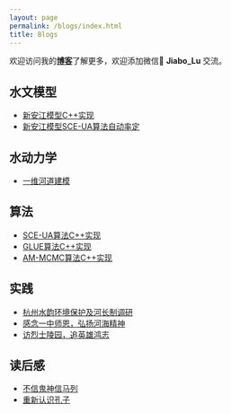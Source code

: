 ```yaml
---
layout: page
permalink: /blogs/index.html
title: Blogs
---
```


欢迎访问我的[**博客**](https://blog.csdn.net/weixin_43012724?type=blog)了解更多，欢迎添加微信💬 **Jiabo_Lu** 交流。

## 水文模型

- [新安江模型C++实现](https://blog.csdn.net/weixin_43012724/article/details/127096422)
- [新安江模型SCE-UA算法自动率定](https://blog.csdn.net/weixin_43012724/article/details/123183366)<br>

## 水动力学

- [一维河道建模](https://blog.csdn.net/weixin_43012724/article/details/103036978)

## 算法

- [SCE-UA算法C++实现](https://blog.csdn.net/weixin_43012724/article/details/121862991)<br>
- [GLUE算法C++实现](https://blog.csdn.net/weixin_43012724/article/details/124132552)<br>
- [AM-MCMC算法C++实现](https://blog.csdn.net/weixin_43012724/article/details/124697872)<br>

## 实践

- [杭州水韵环境保护及河长制调研](https://lujiabo98.github.io/blogs/practice2_personal)
- [感念一中师恩，弘扬河海精神](https://lujiabo98.github.io/blogs/practice1_personal)
- [访烈士陵园，追英雄鸿志](https://lujiabo98.github.io/blogs/practice3_personal)

## 读后感

- [不信鬼神信马列](https://lujiabo98.github.io/blogs/marx)
- [重新认识孔子](https://lujiabo98.github.io/blogs/confucius)

<br>